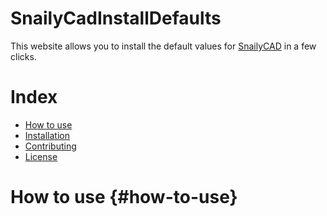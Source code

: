 # SnailyCadInstallDefaults

This website allows you to install the default values for [SnailyCAD](https://snailycad.org/) in a few clicks.

# Index
- [How to use](#how-to-use)
- [Installation](#installation)
- [Contributing](#contributing)
- [License](#license)

# How to use {#how-to-use}
